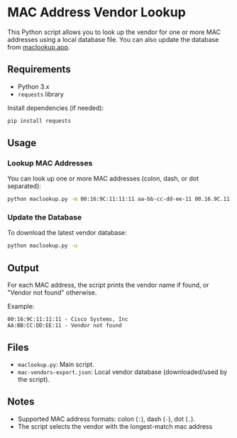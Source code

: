 # MAC Address Vendor Lookup

This Python script allows you to look up the vendor for one or more MAC addresses using a local database file. You can also update the database from [maclookup.app](https://maclookup.app/downloads/json-database/get-db?).

## Requirements

- Python 3.x
- `requests` library

Install dependencies (if needed):

```sh
pip install requests
```

## Usage

### Lookup MAC Addresses

You can look up one or more MAC addresses (colon, dash, or dot separated):

```sh
python maclookup.py -m 00:16:9C:11:11:11 aa-bb-cc-dd-ee-11 00.16.9C.11.11.11
```

### Update the Database

To download the latest vendor database:

```sh
python maclookup.py -u
```

## Output

For each MAC address, the script prints the vendor name if found, or "Vendor not found" otherwise.

Example:

```
00:16:9C:11:11:11 - Cisco Systems, Inc
AA:BB:CC:DD:EE:11 - Vendor not found
```

## Files

- `maclookup.py`: Main script.
- `mac-vendors-export.json`: Local vendor database (downloaded/used by the script).

## Notes

- Supported MAC address formats: colon (`:`), dash (`-`), dot (`.`).
- The script selects the vendor with the longest-match mac address
